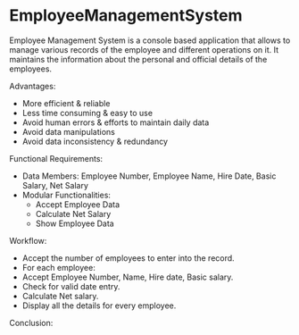 # EmployeeManagementSystem
Employee Management System is a console based application that allows to manage various records of the employee and different operations on it. It maintains the information about the personal and official details of the employees.

Advantages:
- More efficient & reliable
- Less time consuming & easy to use
- Avoid human errors & efforts to maintain daily data
- Avoid data manipulations
- Avoid data inconsistency & redundancy

Functional Requirements:
- Data Members: Employee Number, Employee Name, Hire Date, Basic Salary, Net Salary
- Modular Functionalities:
  - Accept Employee Data
  - Calculate Net Salary
  - Show Employee Data

Workflow:
- Accept the number of employees to enter into the record.
-  For each employee:
  - Accept Employee Number, Name, Hire date, Basic salary.
  -  Check for valid date entry.
  -   Calculate Net salary.
- Display all the details for every employee.

Conclusion:
